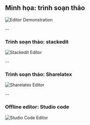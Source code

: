 ## Minh họa: trình soạn thảo

![Editor Demonstration](/openpub-introduction/assets/publish-process-demo-editors.png)

--

### Trình soạn thảo: stackedit

![Stackedit Editor](/openpub-introduction/assets/stackedit.png)

--

### Trình soạn thảo: Sharelatex

![Sharelatex Editor](/openpub-introduction/assets/sharelatex.png)

--

### Offline editor: Studio code

![Studio Code Editor](/openpub-introduction/assets/visual-studio-code.png)
